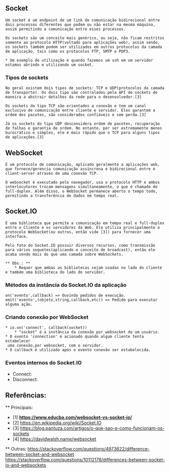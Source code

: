﻿
## Socket
	
	Um socket é um endpoint de um link de comunicação bidirecional entre dois processos diferentes que podem ou não estar na mesma máquina, assim permitindo a comunicação entre esses processos.
	
	Os sockets são um conceito mais genérico, ou seja, não ficam restritos somente ao protocolo HTTP(voltado para aplicações web), assim sendo, os sockets também podem ser utilizados em outros protocolos da camada de aplicação, tais como os protocolos FTP, SMTP e POP3. 

	* Um exemplo de utilização é quando fazemos um ssh em um servidor estamos abrindo e utilizando um socket.  

### Tipos de sockets

	No geral existem dois tipos de sockets: TCP e UDP(protocolos da camada de transporte). Os dois tipo são controlados pela API de sockets de maneira a abstrair detalhes da rede para o desenvolvedor.[3]

	Os sockets do tipo TCP são orientados a conexão e tem um canal exclusivo de comunicação entre cliente e servidor. Eles garantem a ordem dos pacotes, são considerados confiáveis e sem perda.[3]

	Já os sockets do tipo UDP desconsidera ordem de pacotes, recuperação de falhas e garantia de ordem. No entanto, por ser extremamente menos burocrático e simples, ele é mais rápido que o TCP para alguns tipos de aplicações.[3]

	
## WebSocket
	 
	É um protocolo de comunicação, aplicado geralmente a aplicações web, que fornece/gerencia comunicação assíncrona e bidirecional entre o client-server através de uma conexão TCP. 

	O websocket é executado pelo navegador, usa o protocolo HTTP e ambos interlocutores trocam mensagens simultaneamente, o que é chamado de full-duplex. Além disso, o WebSocket permanece aberto o tempo todo, permitindo a transferência de dados em tempo real.

## Socket.IO 
	
	É uma biblioteca que permite a comunicação em tempo real e full-duplex entre o Cliente e os servidores da Web. Ele utiliza principalmente o protocolo WebSocket(ou outros, então vide [3]) para fornecer uma interface. 

	Pelo fato do Socket.IO possuir diversos recursos, como transmissão para vários soquetes(aplicando o conceito de broadcast), então ele acaba sendo mais do que uma camada sobre WebSockets.

	** Obs.: **
		* Requer que ambas as bibliotecas sejam usadas no lado do cliente e também uma biblioteca do lado do servidor.


### Métodos da instância do Socket.IO da aplicação
	on('evento',callback) => Ouvindo pedidos de execução. 
	emit('evento',(objeto,string,callback,etc)) => Pedido para executar alguma ação.


### Criando conexão por WebSocket

	* io.on('connect', callback(socket))
		* "socket" é a instância da conexão por websocket de um usuário.
	* O evento 'connection' é acionado quando algum cliente tenta estabelecer
	 uma conexão,por websocket, com o servidor.
    * O callback é utilizado após o evento conexão ser estabelecida.

### Eventos internos do Socket.IO

* Connect: 
* Disconnect: 

## Referências:
** Principais:
* [1] **https://www.educba.com/websocket-vs-socket-io/**
* [2] https://en.wikipedia.org/wiki/Socket.IO
* [3] https://blog.pantuza.com/artigos/o-que-sao-e-como-funcionam-os-sockets
* [4] https://davidwalsh.name/websocket

** Outras:
https://stackoverflow.com/questions/4973622/difference-between-socket-and-websocket
https://stackoverflow.com/questions/10112178/differences-between-socket-io-and-websockets